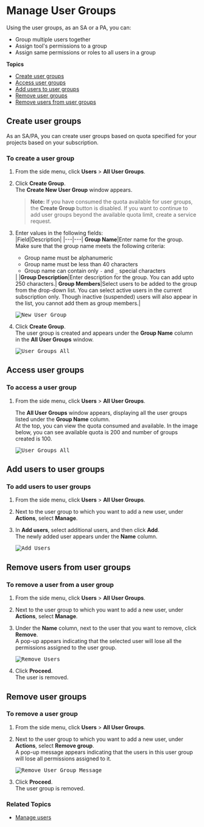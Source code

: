 # Manage User Groups

Using the user groups, as an SA or a PA, you can:
- Group multiple users together
- Assign tool's permissions to a group
- Assign same permissions or roles to all users in a group

**Topics**

- [Create user groups](#create-user-groups)
- [Access user groups](#access-user-groups)
- [Add users to user groups](#add-users-to-user-groups)
- [Remove user groups](#remove-user-groups)
- [Remove users from user groups](#remove-users-from-user-groups)



## Create user groups

As an SA/PA, you can create user groups based on quota specified for your projects based on your subscription.  

### To create a user group
1. From the side menu, click **Users** > **All User Groups**. 
1. Click **Create Group**.  
   The **Create New User Group** window appears.  
   >**Note:** If you have consumed the quota available for user groups, the **Create Group** button is disabled. If you want to continue to add user groups beyond the available quota limit, create a service request.
1. Enter values in the following fields:     
   |Field|Description|
   |---|---|
   **Group Name**|Enter name for the group. Make sure that the group name meets the following criteria: <ul><li>Group name must be alphanumeric</li><li>Group name must be less than 40 characters</li><li>Group name can contain only `-` and `_` special characters</li></ul>|
   |**Group Description**|Enter description for the group. You can add upto 250 characters.|
   **Group Members**|Select users to be added to the group from the drop-down list. You can select active users in the current subscription only. Though inactive (suspended) users will also appear in the list, you cannot add them as group members.|

   <kbd>![New User Group](user-groups-new.png)</kbd>

1. Click **Create Group**.  
   The user group is created and appears under the **Group Name** column in the **All User Groups** window. 

   <kbd>![User Groups All](user-groups-all.png)</kbd>


## Access user groups

### To access a user group
1. From the side menu, click **Users** > **All User Groups**.  

   The **All User Groups** window appears, displaying all the user groups listed under the **Group Name** column.  
   At the top, you can view the quota consumed and available. In the image below, you can see available quota is 200 and number of groups created is 100.  

   <kbd>![User Groups All](user-groups-all.png)</kbd>



## Add users to user groups

### To add users to user groups

1. From the side menu, click **Users** > **All User Groups**.
1. Next to the user group to which you want to add a new user, under **Actions**, select **Manage**.   
1. In **Add users**, select additional users, and then click **Add**.  
   The newly added user appears under the **Name** column.

   <kbd>![Add Users](user-groups-add-users.png)</kbd>

## Remove users from user groups

### To remove a user from a user group
1. From the side menu, click **Users** > **All User Groups**.
1. Next to the user group to which you want to add a new user, under **Actions**, select **Manage**.
1. Under the **Name** column, next to the user that you want to remove, click **Remove**.  
A pop-up appears indicating that the selected user will lose all the permissions assigned to the user group.  

   <kbd>![Remove Users](user-groups-remove-users.png)</kbd>
1. Click **Proceed**.  
   The user is removed.


## Remove user groups

### To remove a user group
1. From the side menu, click **Users** > **All User Groups**.
1. Next to the user group to which you want to add a new user, under **Actions**, select **Remove group**.  
   A pop-up message appears indicating that the users in this user group will lose all permissions assigned to it.  

   <kbd>![Remove User Group Message](user-groups-remove-message.png)</kbd>
1. Click **Proceed**.  
   The user group is removed. 

### Related Topics
- [Manage users](manage-users)
